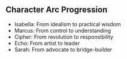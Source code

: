 ## Character Arc Progression
- Isabella: From idealism to practical wisdom
- Marcus: From control to understanding
- Cipher: From revolution to responsibility
- Echo: From artist to leader
- Sarah: From advocate to bridge-builder